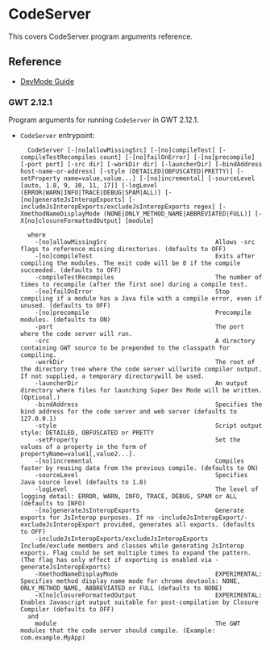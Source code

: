 # CodeServer
This covers CodeServer program arguments reference.

## Reference

* [DevMode Guide](http://www.gwtproject.org/doc/latest/DevGuideCompilingAndDebugging.html)

### GWT 2.12.1
Program arguments for running `CodeServer` in GWT 2.12.1.

* `CodeServer` entrypoint:

        CodeServer [-[no]allowMissingSrc] [-[no]compileTest] [-compileTestRecompiles count] [-[no]failOnError] [-[no]precompile] [-port port] [-src dir] [-workDir dir] [-launcherDir] [-bindAddress host-name-or-address] [-style (DETAILED|OBFUSCATED|PRETTY)] [-setProperty name=value,value...] [-[no]incremental] [-sourceLevel [auto, 1.8, 9, 10, 11, 17]] [-logLevel (ERROR|WARN|INFO|TRACE|DEBUG|SPAM|ALL)] [-[no]generateJsInteropExports] [-includeJsInteropExports/excludeJsInteropExports regex] [-XmethodNameDisplayMode (NONE|ONLY_METHOD_NAME|ABBREVIATED|FULL)] [-X[no]closureFormattedOutput] [module]

        where 
          -[no]allowMissingSrc                              Allows -src flags to reference missing directories. (defaults to OFF)
          -[no]compileTest                                  Exits after compiling the modules. The exit code will be 0 if the compile succeeded. (defaults to OFF)
          -compileTestRecompiles                            The number of times to recompile (after the first one) during a compile test.
          -[no]failOnError                                  Stop compiling if a module has a Java file with a compile error, even if unused. (defaults to OFF)
          -[no]precompile                                   Precompile modules. (defaults to ON)
          -port                                             The port where the code server will run.
          -src                                              A directory containing GWT source to be prepended to the classpath for compiling.
          -workDir                                          The root of the directory tree where the code server willwrite compiler output. If not supplied, a temporary directorywill be used.
          -launcherDir                                      An output directory where files for launching Super Dev Mode will be written. (Optional.)
          -bindAddress                                      Specifies the bind address for the code server and web server (defaults to 127.0.0.1)
          -style                                            Script output style: DETAILED, OBFUSCATED or PRETTY
          -setProperty                                      Set the values of a property in the form of propertyName=value1[,value2...].
          -[no]incremental                                  Compiles faster by reusing data from the previous compile. (defaults to ON)
          -sourceLevel                                      Specifies Java source level (defaults to 1.8)
          -logLevel                                         The level of logging detail: ERROR, WARN, INFO, TRACE, DEBUG, SPAM or ALL (defaults to INFO)
          -[no]generateJsInteropExports                     Generate exports for JsInterop purposes. If no -includeJsInteropExport/-excludeJsInteropExport provided, generates all exports. (defaults to OFF)
          -includeJsInteropExports/excludeJsInteropExports  Include/exclude members and classes while generating JsInterop exports. Flag could be set multiple times to expand the pattern. (The flag has only effect if exporting is enabled via -generateJsInteropExports)
          -XmethodNameDisplayMode                           EXPERIMENTAL: Specifies method display name mode for chrome devtools: NONE, ONLY_METHOD_NAME, ABBREVIATED or FULL (defaults to NONE)
          -X[no]closureFormattedOutput                      EXPERIMENTAL: Enables Javascript output suitable for post-compilation by Closure Compiler (defaults to OFF)
        and 
          module                                            The GWT modules that the code server should compile. (Example: com.example.MyApp)
